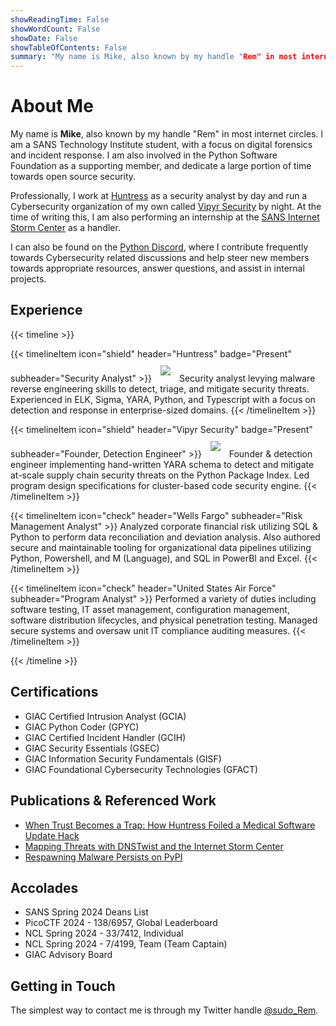 ```yaml
---
showReadingTime: False
showWordCount: False
showDate: False
showTableOfContents: False
summary: "My name is Mike, also known by my handle "Rem" in most internet circles. I am a SANS Technology Institute student, with a focus on digital forensics and incident response. I am also involved in the Python Software Foundation as a supporting member, and dedicate a large portion of time towards open source security."
---
```


# About Me

My name is **Mike**, also known by my handle "Rem" in most internet circles. I am a SANS Technology
Institute student, with a focus on digital forensics and incident response. I am also involved in the
Python Software Foundation as a supporting member, and dedicate a large portion of time towards open
source security.

Professionally, I work at [Huntress](https://www.huntress.com/) as a security analyst by day and run
a Cybersecurity organization of my own called [Vipyr Security](https://vipyrsec.com/) by night.
At the time of writing this, I am also performing an internship at the [SANS Internet Storm Center](https://isc.sans.edu/)
as a handler.

I can also be found on the [Python Discord](https://pythondiscord.com), where I contribute frequently towards
Cybersecurity related discussions and help steer new members towards appropriate resources, answer questions,
and assist in internal projects.

## Experience

{{< timeline >}}

{{< timelineItem icon="shield" header="Huntress" badge="Present" subheader="Security Analyst" >}}
<img src=../images/huntress_logo.jpg style="margin: auto; padding: 10px; pointer-events: none;"></img>
Security analyst levying malware reverse engineering skills to detect, triage, and mitigate security
threats. Experienced in ELK, Sigma, YARA, Python, and Typescript with a focus on detection and response
in enterprise-sized domains.
{{< /timelineItem >}}

{{< timelineItem icon="shield" header="Vipyr Security" badge="Present" subheader="Founder, Detection Engineer" >}}
<img src=../images/vipyr_logo.jpg style="margin: auto; padding: 10px; pointer-events: none;"></img>
Founder & detection engineer implementing hand-written YARA schema to detect and mitigate at-scale supply
chain security threats on the Python Package Index. Led program design specifications for cluster-based
code security engine.
{{< /timelineItem >}}

{{< timelineItem icon="check" header="Wells Fargo" subheader="Risk Management Analyst" >}}
Analyzed corporate financial risk utilizing SQL & Python to perform data reconciliation and deviation
analysis. Also authored secure and maintainable tooling for organizational data pipelines utilizing
Python, Powershell, and M (Language), and SQL in PowerBI and Excel.
{{< /timelineItem >}}

{{< timelineItem icon="check" header="United States Air Force" subheader="Program Analyst" >}}
Performed a variety of duties including software testing, IT asset management, configuration management,
software distribution lifecycles, and physical penetration testing. Managed secure systems and oversaw
unit IT compliance auditing measures.
{{< /timelineItem >}}

{{< /timeline >}}

## Certifications

- GIAC Certified Intrusion Analyst (GCIA)
- GIAC Python Coder (GPYC)
- GIAC Certified Incident Handler (GCIH)
- GIAC Security Essentials (GSEC)
- GIAC Information Security Fundamentals (GISF)
- GIAC Foundational Cybersecurity Technologies (GFACT)

## Publications & Referenced Work

- [When Trust Becomes a Trap: How Huntress Foiled a Medical Software Update Hack](https://www.huntress.com/blog/when-trust-becomes-a-trap-how-huntress-foiled-a-medical-software-update-hack)
- [Mapping Threats with DNSTwist and the Internet Storm Center](https://isc.sans.edu/diary/Mapping+Threats+with+DNSTwist+and+the+Internet+Storm+Center+Guest+Diary/31188/)
- [Respawning Malware Persists on PyPI](https://blog.phylum.io/respawning-malware-persists-on-pypi/)

## Accolades

- SANS Spring 2024 Deans List
- PicoCTF 2024 - 138/6957, Global Leaderboard
- NCL Spring 2024 - 33/7412, Individual
- NCL Spring 2024 - 7/4199, Team (Team Captain)
- GIAC Advisory Board

## Getting in Touch

The simplest way to contact me is through my Twitter handle [@sudo_Rem](https://twitter.com/sudo_Rem).
